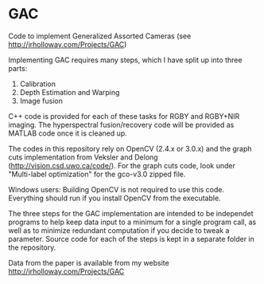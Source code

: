 # GAC
Code to implement Generalized Assorted Cameras (see http://jrholloway.com/Projects/GAC)

Implementing GAC requires many steps, which I have split up into three parts:
1) Calibration
2) Depth Estimation and Warping
3) Image fusion

C++ code is provided for each of these tasks for RGBY and RGBY+NIR imaging. The hyperspectral fusion/recovery code will be provided as MATLAB code once it is cleaned up.

The codes in this repository rely on OpenCV (2.4.x or 3.0.x) and the graph cuts implementation from Veksler and Delong (http://vision.csd.uwo.ca/code/). For the graph cuts code, look under "Multi-label optimization" for the gco-v3.0 zipped file.

Windows users: Building OpenCV is not required to use this code. Everything should run if you install OpenCV from the executable.

The three steps for the GAC implementation are intended to be independet programs to help keep data input to a minimum for a single program call, as well as to minimize redundant computation if you decide to tweak a parameter. Source code for each of the steps is kept in a separate folder in the repository.

Data from the paper is available from my website http://jrholloway.com/Projects/GAC
